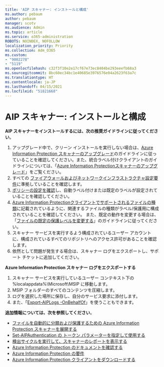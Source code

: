 ```yaml
---
title: 'AIP スキャナー: インストールと構成'
ms.author: pebaum
author: pebaum
manager: scotv
ms.audience: Admin
ms.topic: article
ms.service: o365-administration
ROBOTS: NOINDEX, NOFOLLOW
localization_priority: Priority
ms.collection: Adm_O365
ms.custom:
- "9002278"
- "5119"
ms.openlocfilehash: c32f3f10e2e17cf67e73ec8404be293eeefb68a3
ms.sourcegitcommit: 8bc60ec34bc1e40685e3976576e04a2623f63a7c
ms.translationtype: HT
ms.contentlocale: ja-JP
ms.lasthandoff: 04/15/2021
ms.locfileid: "51821668"
---
```

# <a name="aip-scanner-installation-and-configuration"></a>AIP スキャナー: インストールと構成

**AIP スキャナーをインストールするには、次の推奨ガイドラインに従ってください**。

1. アップグレード中で、クリーン インストールを実行しない場合は、[Azure Information Protection スキャナーのアップグレード](https://docs.microsoft.com/azure/information-protection/rms-client/client-admin-guide#upgrading-the-azure-information-protection-scanner)のガイドラインに従っていることを確認してください。また、統合ラベル付けクライアントのガイドラインについては、「[Azure Information Protectionスキャナーのアップグレード](https://docs.microsoft.com/azure/information-protection/rms-client/clientv2-admin-guide#upgrading-the-azure-information-protection-scanner)」をご覧ください。
2. すべての [ファイアウォールおよびネットワークインフラストラクチャ設定要件](https://docs.microsoft.com/azure/information-protection/requirements#firewalls-and-network-infrastructure)に準拠していることを確認します。
3. [ポリシーの設定を確認](https://docs.microsoft.com/azure/information-protection/configure-policy)し、自動ラベル付けまたは既定のラベルが設定されていることを確認してください。
4. [Azure Information Protectionクライアントでサポートされるファイルの種類](https://docs.microsoft.com/azure/information-protection/rms-client/client-admin-guide-file-types#supported-file-types-for-classification-and-protection)に記載されているように、関連するファイルの種類がラベル/保護用に構成されていることを確認してください。 また、既定の動作を変更する場合は、「[ファイルの既定の保護レベルを変更する](https://docs.microsoft.com/azure/information-protection/rms-client/client-admin-guide-file-types#changing-the-default-protection-level-of-files)」のガイドラインに従ってください。
5. スキャナー サービスを実行するよう構成されているユーザー アカウントに、構成されているすべてのリポジトリへのアクセス許可があることを確認します。
6. 依然として問題が発生する場合は、スキャナー ログをエクスポートし、サポート チケットに追加してください。

**Azure Information Protection スキャナー ログをエクスポートする**

1. スキャナー サービスを実行しているユーザー コンテキスト下の %localappdata%\Microsoft\MSIP に移動します。
2. MSIP フォルダーのすべてのコンテンツを圧縮します。
3. ログを選択した場所に保存し、自分のサービス要求に添付します。
4. また、「[Export-AIPLogs -OnBehalfOf](https://docs.microsoft.com/powershell/module/azureinformationprotection/export-aiplogs?view=azureipps)」を使うこともできます。

**追加情報については、次を参照してください**。
- [ファイルを自動的に分類および保護するための Azure Information Protection スキャナーを展開する](https://docs.microsoft.com/azure/information-protection/deploy-aip-scanner)
- [Set-AIPAuthentication の トークン パラメーターを指定して使用する](https://docs.microsoft.com/azure/information-protection/rms-client/client-admin-guide-powershell#specify-and-use-the-token-parameter-for-set-aipauthentication)
- [検出サイクルを実行して、スキャナーのレポートを表示する](https://docs.microsoft.com/azure/information-protection/deploy-aip-scanner#run-a-discovery-cycle-and-view-reports-for-the-scanner)
- [Azure Information Protection のドキュメントを確認する](https://docs.microsoft.com/azure/information-protection/what-is-information-protection)
- [Azure Information Protection の要件](https://docs.microsoft.com/azure/information-protection/get-started/requirements)
- [Azure Information Protection クライアントをダウンロードする](https://www.microsoft.com/download/details.aspx?id=53018)

